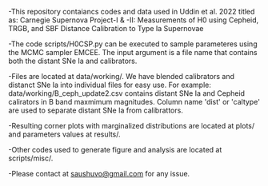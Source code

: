 -This repository contaiancs codes and data used in Uddin et al. 2022
 titled as:  Carnegie Supernova Project-I & -II: Measurements of H0 using Cepheid, TRGB, and SBF Distance Calibration to Type Ia Supernovae

-The code scripts/H0CSP.py can be executed to sample parameteres using
the MCMC sampler EMCEE. The input argument is a file name that
contains both the distant SNe Ia and calibrators.

-Files are located at data/working/. We have blended calibrators and
distanct SNe Ia into individual files for easy use. For example:
data/working/B_ceph_update2.csv contains distant SNe Ia and Cepheid calirators
in B band maxmimum magnitudes. Column name 'dist' or 'caltype' are
used to separate distant SNe Ia from calibrattors.

-Resulting corner plots with marginalized distributions are located at
plots/ and parameters values at results/.

-Other codes used to generate figure and analysis are located at
scripts/misc/.

-Please contact at saushuvo@gmail.com for any issue.


 

